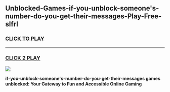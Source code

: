 
## Unblocked-Games-if-you-unblock-someone's-number-do-you-get-their-messages-Play-Free-slfrl
<h3>
<a href="https://premium76.site?title=if-you-unblock-someone's-number-do-you-get-their-messages&ref=23A">CLICK TO PLAY</a></h3>
<hr>

<h3>
<a href="https://premium76.site?title=if-you-unblock-someone's-number-do-you-get-their-messages&ref=23A">CLICK 2 PLAY</a>
  
</h3>

<a href="https://premium76.site?title=if-you-unblock-someone's-number-do-you-get-their-messages&ref=23A"><img src="https://clearcache.store/games.png"></a>


**if-you-unblock-someone's-number-do-you-get-their-messages games unblocked: Your Gateway to Fun and Accessible Online Gaming**
